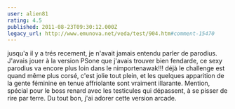 ```yaml
---
user: alien81
rating: 4.5
published: 2011-08-23T09:30:12.000Z
legacy_url: http://www.emunova.net/veda/test/904.htm#comment-15470
---
```

jusqu'a il y a trés recement, je n'avait jamais entendu parler de parodius. J'avais jouer à la version PSone que j'avais trouver bien fendarde, ce sexy parodius va encore plus loin dans le nimportenawak!!! déjà le challenge est quand même plus corsé, c'est jolie tout plein, et les quelques apparition de la gente féminine en tenue affriolante sont vraiment illarante. Mention, spécial pour le boss renard avec les testicules qui dépassent, à se pisser de rire par terre. Du tout bon, j'ai adorer cette version arcade.